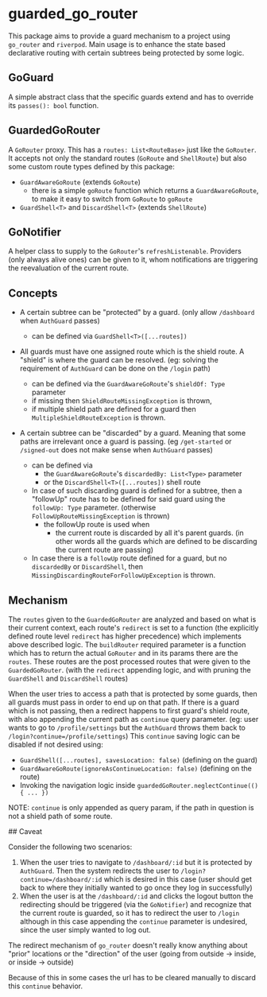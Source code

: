 # guarded_go_router

This package aims to provide a guard mechanism to a project using `go_router` and `riverpod`. 
Main usage is to enhance the state based declarative routing with certain subtrees being protected by some logic.

## GoGuard

A simple abstract class that the specific guards extend and has to override its `passes(): bool` function.

## GuardedGoRouter

A `GoRouter` proxy. This has a `routes: List<RouteBase>` just like the `GoRouter`.
It accepts not only the standard routes (`GoRoute` and `ShellRoute`) but also some custom route types defined by this package:
- `GuardAwareGoRoute` (extends `GoRoute`)
  - there is a simple `goRoute` function which returns a `GuardAwareGoRoute`, to make it easy to switch from `GoRoute` to `goRoute`
- `GuardShell<T>` and `DiscardShell<T>` (extends `ShellRoute`)

## GoNotifier

A helper class to supply to the `GoRouter`'s `refreshListenable`. 
Providers (only always alive ones) can be given to it, whom notifications are triggering the reevaluation of the current route.

## Concepts

- A certain subtree can be "protected" by a guard. (only allow `/dashboard` when `AuthGuard` passes)
  - can be defined via `GuardShell<T>([...routes])`

- All guards must have one assigned route which is the shield route. A "shield" is where the guard can be resolved. (eg: solving the requirement of `AuthGuard` can be done on the `/login` path)
  - can be defined via the `GuardAwareGoRoute`'s `shieldOf: Type` parameter
  - if missing then `ShieldRouteMissingException` is thrown, 
  - if multiple shield path are defined for a guard then `MultipleShieldRouteException` is thrown.

- A certain subtree can be "discarded" by a guard. Meaning that some paths are irrelevant once a guard is passing. (eg `/get-started` or `/signed-out` does not make sense when `AuthGuard` passes)
  - can be defined via
    - the `GuardAwareGoRoute`'s `discardedBy: List<Type>` parameter
    - or the `DiscardShell<T>([...routes])` shell route
  - In case of such discarding guard is defined for a subtree, then a "followUp" route has to be defined for said guard using the `followUp: Type` parameter. (otherwise `FollowUpRouteMissingException` is thrown)
    - the followUp route is used when
      - the current route is discarded by all it's parent guards. (in other words all the guards which are defined to be discarding the current route are passing)
  - In case there is a `followUp` route defined for a guard, but no `discardedBy` or `DiscardShell`, then `MissingDiscardingRouteForFollowUpException` is thrown.

## Mechanism

The `routes` given to the `GuardedGoRouter` are analyzed and based on what is their current context, each route's `redirect` is set to a function (the explicitly defined route level `redirect` has higher precedence) which implements above described logic.
The `buildRouter` required parameter is a function which has to return the actual `GoRouter` and in its params there are the `routes`. These routes are the post processed routes that were given to the `GuardedGoRouter`. (with the `redirect` appending logic, and with pruning the `GuardShell` and `DiscardShell` routes)

When the user tries to access a path that is protected by some guards, then all guards must pass in order to end up on that path. If there is a guard which is not passing, then a redirect happens to first guard's shield route, with also appending the current path as `continue` query parameter. (eg: user wants to go to `/profile/settings` but the `AuthGuard` throws them back to `/login?continue=/profile/settings`)
This `continue` saving logic can be disabled if not desired using:
- `GuardShell([...routes], savesLocation: false)` (defining on the guard)
- `GuardAwareGoRoute(ignoreAsContinueLocation: false)` (defining on the route)
- Invoking the navigation logic inside `guardedGoRouter.neglectContinue(() { ... })`

NOTE: `continue` is only appended as query param, if the path in question is not a shield path of some route.

## Caveat

Consider the following two scenarios:

1. When the user tries to navigate to `/dashboard/:id` but it is protected by `AuthGuard`. Then the system redirects the user to `/login?continue=/dashboard/:id` which is desired in this case (user should get back to where they initially wanted to go once they log in successfully)
2. When the user is at the `/dashboard/:id` and clicks the logout button the redirecting should be triggered (via the `GoNotifier`) and recognize that the current route is guarded, so it has to redirect the user to `/login` although in this case appending the `continue` parameter is undesired, since the user simply wanted to log out.

The redirect mechanism of `go_router` doesn't really know anything about "prior" locations or the "direction" of the user (going from outside -> inside, or inside -> outside)

Because of this in some cases the url has to be cleared manually to discard this `continue` behavior.